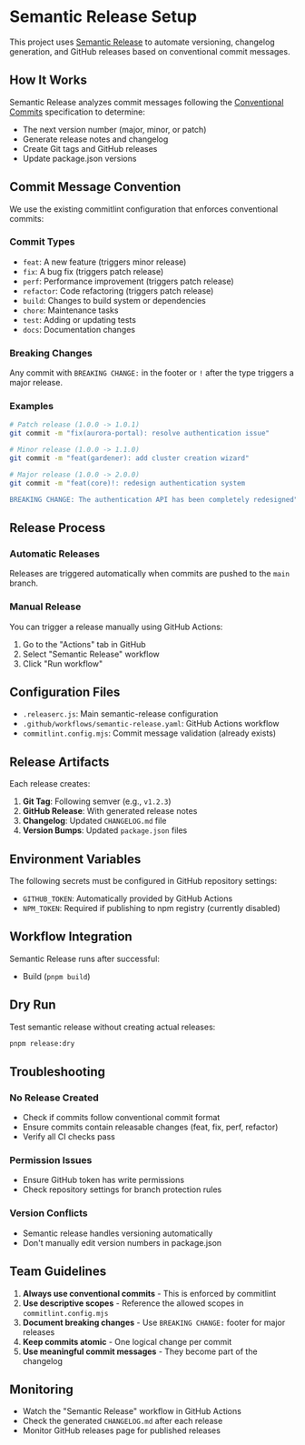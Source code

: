 # Semantic Release Setup

This project uses [Semantic Release](https://semantic-release.gitbook.io/) to automate versioning, changelog generation, and GitHub releases based on conventional commit messages.

## How It Works

Semantic Release analyzes commit messages following the [Conventional Commits](https://www.conventionalcommits.org/) specification to determine:

- The next version number (major, minor, or patch)
- Generate release notes and changelog
- Create Git tags and GitHub releases
- Update package.json versions

## Commit Message Convention

We use the existing commitlint configuration that enforces conventional commits:

### Commit Types

- `feat`: A new feature (triggers minor release)
- `fix`: A bug fix (triggers patch release)
- `perf`: Performance improvement (triggers patch release)
- `refactor`: Code refactoring (triggers patch release)
- `build`: Changes to build system or dependencies
- `chore`: Maintenance tasks
- `test`: Adding or updating tests
- `docs`: Documentation changes

### Breaking Changes

Any commit with `BREAKING CHANGE:` in the footer or `!` after the type triggers a major release.

### Examples

```bash
# Patch release (1.0.0 -> 1.0.1)
git commit -m "fix(aurora-portal): resolve authentication issue"

# Minor release (1.0.0 -> 1.1.0)
git commit -m "feat(gardener): add cluster creation wizard"

# Major release (1.0.0 -> 2.0.0)
git commit -m "feat(core)!: redesign authentication system

BREAKING CHANGE: The authentication API has been completely redesigned"
```

## Release Process

### Automatic Releases

Releases are triggered automatically when commits are pushed to the `main` branch.

### Manual Release

You can trigger a release manually using GitHub Actions:

1. Go to the "Actions" tab in GitHub
2. Select "Semantic Release" workflow
3. Click "Run workflow"

## Configuration Files

- `.releaserc.js`: Main semantic-release configuration
- `.github/workflows/semantic-release.yaml`: GitHub Actions workflow
- `commitlint.config.mjs`: Commit message validation (already exists)

## Release Artifacts

Each release creates:

1. **Git Tag**: Following semver (e.g., `v1.2.3`)
2. **GitHub Release**: With generated release notes
3. **Changelog**: Updated `CHANGELOG.md` file
4. **Version Bumps**: Updated `package.json` files

## Environment Variables

The following secrets must be configured in GitHub repository settings:

- `GITHUB_TOKEN`: Automatically provided by GitHub Actions
- `NPM_TOKEN`: Required if publishing to npm registry (currently disabled)

## Workflow Integration

Semantic Release runs after successful:

- Build (`pnpm build`)

## Dry Run

Test semantic release without creating actual releases:

```bash
pnpm release:dry
```

## Troubleshooting

### No Release Created

- Check if commits follow conventional commit format
- Ensure commits contain releasable changes (feat, fix, perf, refactor)
- Verify all CI checks pass

### Permission Issues

- Ensure GitHub token has write permissions
- Check repository settings for branch protection rules

### Version Conflicts

- Semantic release handles versioning automatically
- Don't manually edit version numbers in package.json

## Team Guidelines

1. **Always use conventional commits** - This is enforced by commitlint
2. **Use descriptive scopes** - Reference the allowed scopes in `commitlint.config.mjs`
3. **Document breaking changes** - Use `BREAKING CHANGE:` footer for major releases
4. **Keep commits atomic** - One logical change per commit
5. **Use meaningful commit messages** - They become part of the changelog

## Monitoring

- Watch the "Semantic Release" workflow in GitHub Actions
- Check the generated `CHANGELOG.md` after each release
- Monitor GitHub releases page for published releases
